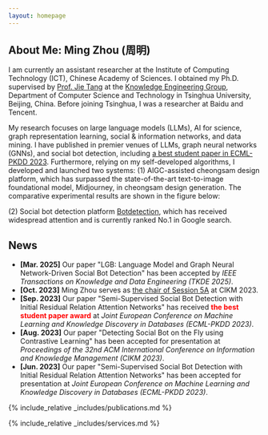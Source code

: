 ```yaml
---
layout: homepage
---
```


## About Me: Ming Zhou (周明)

I am currently an assistant researcher at the Institute of Computing Technology (ICT), Chinese Academy of Sciences. I obtained my Ph.D. supervised by [Prof. Jie Tang](https://keg.cs.tsinghua.edu.cn/jietang/) at the [Knowledge Engineering Group](https://keg.cs.tsinghua.edu.cn/), Department of Computer Science and Technology in Tsinghua University, Beijing, China. Before joining Tsinghua, I was a researcher at Baidu and Tencent. 

My research focuses on large language models (LLMs), AI for science, graph representation learning, social & information networks, and data mining. I have published in premier venues of LLMs, graph neural networks (GNNs), and social bot detection, including [a best student paper in ECML-PKDD 2023](https://2023.ecmlpkdd.org/program/awards/). Furthermore, relying on my self-developed algorithms, I developed and launched two systems:
(1) AIGC-assisted cheongsam design platform, which has surpassed the state-of-the-art text-to-image foundational model, Midjourney, in cheongsam design generation. The comparative experimental results are shown in the figure below:


(2) Social bot detection platform [Botdetection](https://botdetection.aminer.cn/robotmain), which has received widespread attention and is currently ranked No.1 in Google search.


## News

- **[Mar. 2025]** Our paper "LGB: Language Model and Graph Neural Network-Driven Social Bot Detection" has been accepted by *IEEE Transactions on Knowledge and Data Engineering (TKDE 2025)*.
- **[Oct. 2023]** Ming Zhou serves as [the chair of Session 5A](https://uobevents.eventsair.com/cikm2023/programme---tuesday-24th-october) at CIKM 2023.
- **[Sep. 2023]** Our paper "Semi-Supervised Social Bot Detection with Initial Residual Relation Attention Networks" has received **<font color=red>the best student paper award</font>** at *Joint European Conference on Machine Learning and Knowledge Discovery in Databases (ECML-PKDD 2023)*.
- **[Aug. 2023]** Our paper "Detecting Social  Bot on the Fly using  Contrastive  Learning" has been accepted for presentation at *Proceedings of the 32nd ACM International Conference on Information and Knowledge Management (CIKM 2023)*.
- **[Jun. 2023]** Our paper "Semi-Supervised Social Bot Detection with Initial Residual Relation Attention Networks" has been accepted for presentation at *Joint European Conference on Machine Learning and Knowledge Discovery in Databases (ECML-PKDD 2023)*.


{% include_relative _includes/publications.md %}

{% include_relative _includes/services.md %}
